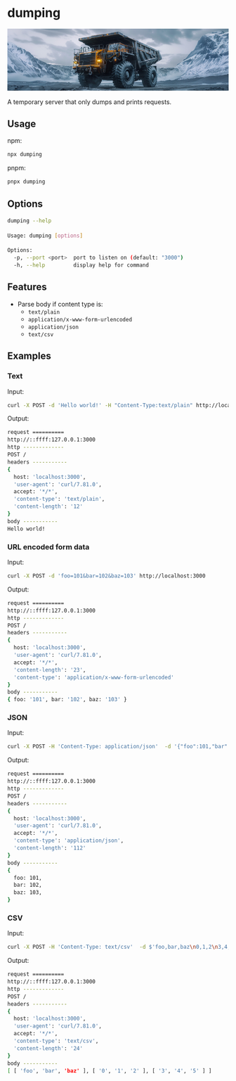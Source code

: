 # dumping

<p align="center">
  <img src="https://github.com/minodisk/dumping/raw/main/dumptruck.png">
</p>

A temporary server that only dumps and prints requests.

## Usage

npm:

```bash
npx dumping
```

pnpm:

```bash
pnpx dumping
```

## Options

```bash
dumping --help

Usage: dumping [options]

Options:
  -p, --port <port>  port to listen on (default: "3000")
  -h, --help         display help for command
```

## Features

- Parse body if content type is:
  - `text/plain`
  - `application/x-www-form-urlencoded`
  - `application/json`
  - `text/csv`

## Examples

### Text

Input:

```bash
curl -X POST -d 'Hello world!' -H "Content-Type:text/plain" http://localhost:3000
```

Output:

```bash
request ==========
http://::ffff:127.0.0.1:3000
http -------------
POST /
headers -----------
{
  host: 'localhost:3000',
  'user-agent': 'curl/7.81.0',
  accept: '*/*',
  'content-type': 'text/plain',
  'content-length': '12'
}
body -----------
Hello world!
```

### URL encoded form data

Input:

```bash
curl -X POST -d 'foo=101&bar=102&baz=103' http://localhost:3000
```

Output:

```bash
request ==========
http://::ffff:127.0.0.1:3000
http -------------
POST /
headers -----------
{
  host: 'localhost:3000',
  'user-agent': 'curl/7.81.0',
  accept: '*/*',
  'content-length': '23',
  'content-type': 'application/x-www-form-urlencoded'
}
body -----------
{ foo: '101', bar: '102', baz: '103' }
```

### JSON

Input:

```bash
curl -X POST -H 'Content-Type: application/json'  -d '{"foo":101,"bar":102,"baz":103}' http://localhost:3000
```

Output:

```bash
request ==========
http://::ffff:127.0.0.1:3000
http -------------
POST /
headers -----------
{
  host: 'localhost:3000',
  'user-agent': 'curl/7.81.0',
  accept: '*/*',
  'content-type': 'application/json',
  'content-length': '112'
}
body -----------
{
  foo: 101,
  bar: 102,
  baz: 103,
}
```

### CSV

Input:

```bash
curl -X POST -H 'Content-Type: text/csv'  -d $'foo,bar,baz\n0,1,2\n3,4,5\n' http://localhost:3000
```

Output:

```bash
request ==========
http://::ffff:127.0.0.1:3000
http -------------
POST /
headers -----------
{
  host: 'localhost:3000',
  'user-agent': 'curl/7.81.0',
  accept: '*/*',
  'content-type': 'text/csv',
  'content-length': '24'
}
body -----------
[ [ 'foo', 'bar', 'baz' ], [ '0', '1', '2' ], [ '3', '4', '5' ] ]
```
